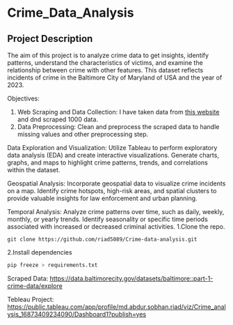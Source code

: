 # Crime_Data_Analysis
## Project Description
The aim of this project is to analyze crime data to get insights, identify patterns, understand the characteristics of victims, and examine the relationship between crime with other features. This dataset reflects incidents of crime in the Baltimore City of Maryland of USA and the year of 2023.

Objectives:

1. Web Scraping and Data Collection: I have taken data from [this website](https://data.baltimorecity.gov/datasets/baltimore::part-1-crime-data/about) and dnd scraped 1000 data.
2. Data Preprocessing: Clean and preprocess the scraped data to handle missing values and other preprocessing step.

Data Exploration and Visualization: Utilize Tableau to perform exploratory data analysis (EDA) and create interactive visualizations. Generate charts, graphs, and maps to highlight crime patterns, trends, and correlations within the dataset.

Geospatial Analysis: Incorporate geospatial data to visualize crime incidents on a map. Identify crime hotspots, high-risk areas, and spatial clusters to provide valuable insights for law enforcement and urban planning.

Temporal Analysis: Analyze crime patterns over time, such as daily, weekly, monthly, or yearly trends. Identify seasonality or specific time periods associated with increased or decreased criminal activities.
1.Clone the repo.
```beshv
git clone https://github.com/riad5089/Crime-data-analysis.git
```
2.Install dependencies
```bash
pip freeze > requirements.txt
```
Scraped Data: https://data.baltimorecity.gov/datasets/baltimore::part-1-crime-data/explore

Tebleau Project: https://public.tableau.com/app/profile/md.abdur.sobhan.riad/viz/Crime_analysis_16873409234090/Dashboard1?publish=yes

